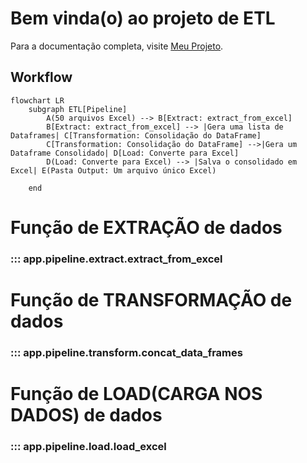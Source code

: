 # Bem vinda(o) ao projeto de ETL

Para a documentação completa, visite [Meu Projeto](https://Brunocodigoestudo.github.io/estrutura_projeto_ETL/).

## Workflow

```mermaid
flowchart LR
    subgraph ETL[Pipeline]
        A(50 arquivos Excel) --> B[Extract: extract_from_excel]
        B[Extract: extract_from_excel] --> |Gera uma lista de Dataframes| C[Transformation: Consolidação do DataFrame]
        C[Transformation: Consolidação do DataFrame] -->|Gera um Dataframe Consolidado| D[Load: Converte para Excel]
        D(Load: Converte para Excel) --> |Salva o consolidado em Excel| E(Pasta Output: Um arquivo único Excel)

    end
```

# Função de EXTRAÇÃO de dados

### ::: app.pipeline.extract.extract_from_excel

# Função de TRANSFORMAÇÃO de dados

### ::: app.pipeline.transform.concat_data_frames

# Função de LOAD(CARGA NOS DADOS) de dados

### ::: app.pipeline.load.load_excel



